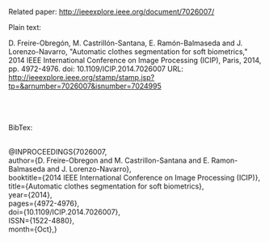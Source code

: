 Related paper: http://ieeexplore.ieee.org/document/7026007/

Plain text:

D. Freire-Obregón, M. Castrillón-Santana, E. Ramón-Balmaseda and J. Lorenzo-Navarro, "Automatic clothes segmentation for soft biometrics," 2014 IEEE International Conference on Image Processing (ICIP), Paris, 2014, pp. 4972-4976.
doi: 10.1109/ICIP.2014.7026007
URL: http://ieeexplore.ieee.org/stamp/stamp.jsp?tp=&arnumber=7026007&isnumber=7024995




<br /><br /><br />
BibTex:<br /><br />

@INPROCEEDINGS{7026007, <br />
author={D. Freire-Obregon and M. Castrillon-Santana and E. Ramon-Balmaseda and J. Lorenzo-Navarro}, <br />
booktitle={2014 IEEE International Conference on Image Processing (ICIP)}, <br />
title={Automatic clothes segmentation for soft biometrics}, <br />
year={2014}, <br />
pages={4972-4976}, <br />
doi={10.1109/ICIP.2014.7026007}, <br />
ISSN={1522-4880}, <br />
month={Oct},}<br />


